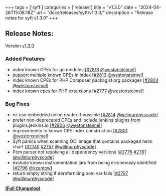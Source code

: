 +++
tags = ['syft']
categories = ['release']
title = "v1.3.0"
date = "2024-04-26T15:08:18Z"
url = "docs/releases/syft/v1.3.0/"
description = "Release notes for syft v1.3.0"
+++

## Release Notes:
Version [v1.3.0](https://github.com/anchore/syft/releases/tag/v1.3.0)

### Added Features

- index known CPEs for go modules [[#2816](https://github.com/anchore/syft/pull/2816) [@westonsteimel](https://github.com/westonsteimel)]
- support multiple known CPEs in index [[#2813](https://github.com/anchore/syft/pull/2813) [@westonsteimel](https://github.com/westonsteimel)]
- index known CPEs for PHP Composer packagist.org packages [[#2804](https://github.com/anchore/syft/pull/2804) [@westonsteimel](https://github.com/westonsteimel)]
- index known cpes for PHP extensions [[#2777](https://github.com/anchore/syft/pull/2777) [@westonsteimel](https://github.com/westonsteimel)]

### Bug Fixes

- re-use embedded union reader if possible [[#2814](https://github.com/anchore/syft/pull/2814) [@willmurphyscode](https://github.com/willmurphyscode)]
- prefer non-deprecated CPEs and include jenkins plugins from plugins.jenkins.io [[#2806](https://github.com/anchore/syft/pull/2806) [@westonsteimel](https://github.com/westonsteimel)]
- improvements to known CPE index construction [[#2801](https://github.com/anchore/syft/pull/2801) [@westonsteimel](https://github.com/westonsteimel)]
- Syft panics when scanning OCI image that contains packaged helm chart [[#2745](https://github.com/anchore/syft/issues/2745) [#2757](https://github.com/anchore/syft/pull/2757) [@willmurphyscode](https://github.com/willmurphyscode)]
- Pom parser not resolving all dependency versions [[#2776](https://github.com/anchore/syft/issues/2776) [#2781](https://github.com/anchore/syft/pull/2781) [@willmurphyscode](https://github.com/willmurphyscode)]
- exclude known instrumentation jars from being erroneously identified [[#2796](https://github.com/anchore/syft/pull/2796) [@kzantow](https://github.com/kzantow)]
- return empty string if dereferncing pom var fails [[#2797](https://github.com/anchore/syft/pull/2797) [@willmurphyscode](https://github.com/willmurphyscode)]

**[(Full Changelog)](https://github.com/anchore/syft/compare/v1.2.0...v1.3.0)**
